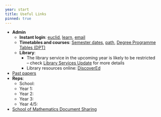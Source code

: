 ```yaml
---
year: start
title: Useful Links
pinned: true
---
```


- **Admin**
  - **Instant login**: [euclid](https://www.star.euclid.ed.ac.uk/urd/sits.urd/run/siw_sso.token), [learn](https://www.learn.ed.ac.uk/auth-saml/saml/login?apId=_175_1), [email](https://www.office365.ed.ac.uk/)
  - **Timetables and courses**: [Semester dates](https://www.ed.ac.uk/semester-dates), [path](https://path.is.ed.ac.uk/), [Degree Programme Tables (DPT)](http://www.drps.ed.ac.uk/20-21/dpt/drpsindex.htm)
  - **Library**:
    -  The library service in the upcoming year is likely to be restricted – check [Library Services Update](https://www.ed.ac.uk/information-services/library-museum-gallery/library-services-update-2020-21) for more details
    - Library resources online: [DiscoverEd](https://discovered.ed.ac.uk/)
- [Past papers](https://exampapers.ed.ac.uk/discover?filtertype=author&filter_relational_operator=equals&filter=Mathematics%2C+School+of)
- **Reps**: 
  - School:
  - Year 1:    
  - Year 2:
  - Year 3:
  - Year 4/5:
- [School of Mathematics Document Sharing](https://uoe.sharepoint.com/sites/schoolofmaths/students/SitePages/Home.aspx)
    
    

